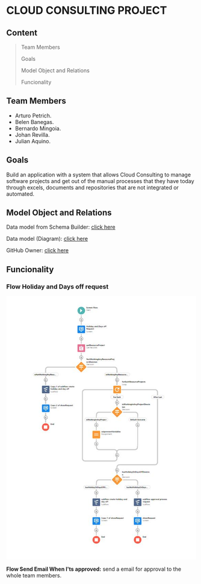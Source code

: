 # CLOUD CONSULTING PROJECT 

## Content



> Team Members
>
> Goals
>
> Model Object and Relations
>
> Funcionality

## Team Members

- Arturo Petrich.
- Belen Banegas.
- Bernardo Mingoia.
- Johan Revilla.
- Julian Aquino.


## Goals

Build an application with a system that allows Cloud Consulting to manage software projects and get out of the manual processes that they have today through excels, documents and repositories that are not integrated or automated.

## Model Object and Relations

Data model from Schema Builder: [click here](https://losrompebytes-dev-ed.develop.lightning.force.com/lightning/setup/SchemaBuilder/home)

Data model (Diagram): [click here](https://app.diagrams.net/#G15Cen1jPO0dfw5jFGSE4BUlqYc6EBiAWt)

GitHub Owner: [click here](https://github.com/JohanGio92)

## Funcionality

### Flow Holiday and Days off request

![Tux, the Linux mascot](/img/flow_reques_holiday_and_day_off.jpeg)

**Flow Send Email When I'ts approved:** send a email for approval to the whole team members. 


